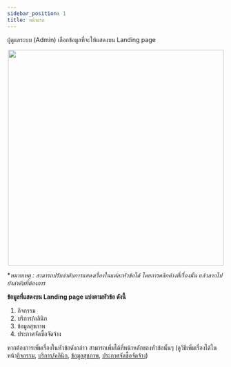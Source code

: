 ```yaml
---
sidebar_position: 1
title: หน้าแรก
---
```

ผู้ดูแลระบบ (Admin) เลือกข้อมูลที่จะให้แสดงบน Landing page

<center>
<img src="/img/first_page.jpg" width="500" />
</center>

**หมายเหตุ : สามารถปรับลำดับการแสดงเรื่องในแต่ละหัวข้อได้ โดยการคลิกค้างที่เรื่องนั้น แล้วลากไปยังลำดับที่ต้องการ*

**ข้อมูลที่แสดงบน Landing page แบ่งตามหัวข้อ ดังนี้**
1. กิจกรรม 
2. บริการ/คลินิก
3. ข้อมูลสุขภาพ
4. ประกาศจัดซื้อจัดจ้าง

หากต้องการเพิ่มเรื่องในหัวข้อดังกล่าว สามารถเพิ่มได้ที่หน้าหลักของหัวข้อนั้นๆ (ดูวิธีเพิ่มเรื่องได้ในหน้า[กิจกรรม](/docs/Public/activity.md), [บริการ/คลินิก](/docs/inside/clinic.md), [ข้อมูลสุขภาพ](/docs/Public/Health%20data.md), [ประกาศจัดซื้อจัดจ้าง](/docs/Admin/purchase%20announce.md))

